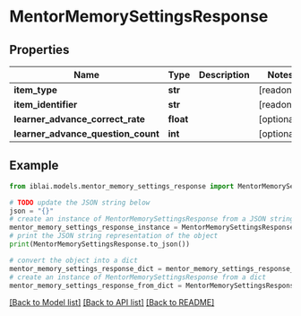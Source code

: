 # MentorMemorySettingsResponse


## Properties

Name | Type | Description | Notes
------------ | ------------- | ------------- | -------------
**item_type** | **str** |  | [readonly] 
**item_identifier** | **str** |  | [readonly] 
**learner_advance_correct_rate** | **float** |  | [optional] 
**learner_advance_question_count** | **int** |  | [optional] 

## Example

```python
from iblai.models.mentor_memory_settings_response import MentorMemorySettingsResponse

# TODO update the JSON string below
json = "{}"
# create an instance of MentorMemorySettingsResponse from a JSON string
mentor_memory_settings_response_instance = MentorMemorySettingsResponse.from_json(json)
# print the JSON string representation of the object
print(MentorMemorySettingsResponse.to_json())

# convert the object into a dict
mentor_memory_settings_response_dict = mentor_memory_settings_response_instance.to_dict()
# create an instance of MentorMemorySettingsResponse from a dict
mentor_memory_settings_response_from_dict = MentorMemorySettingsResponse.from_dict(mentor_memory_settings_response_dict)
```
[[Back to Model list]](../README.md#documentation-for-models) [[Back to API list]](../README.md#documentation-for-api-endpoints) [[Back to README]](../README.md)


